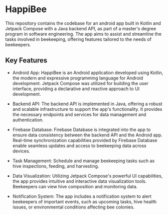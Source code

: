 # HappiBee
This repository contains the codebase for an android app built in Kotlin and Jetpack Compose with a Java backend API, as part of a master's degree program in software engineering. The app aims to assist and streamline the tasks involved in beekeeping, offering features tailored to the needs of beekeepers.

## Key Features

- Android App: HappiBee is an Android application developed using Kotlin, the modern and expressive programming language for Android development. Jetpack Compose was utilized for building the user interface, providing a declarative and reactive approach to UI development.

- Backend API: The backend API is implemented in Java, offering a robust and scalable infrastructure to support the app's functionality. It provides the necessary endpoints and services for data management and authentication.

- Firebase Database: Firebase Database is integrated into the app to ensure data consistency between the backend API and the Android app. Real-time synchronization capabilities provided by Firebase Database enable seamless updates and access to beekeeping data across devices.

- Task Management: Schedule and manage beekeeping tasks such as hive inspections, feeding, and harvesting.

- Data Visualization: Utilizing Jetpack Compose's powerful UI capabilities, the app provides intuitive and interactive data visualization tools. Beekeepers can view hive composition and monitoring data.

- Notification System: The app includes a notification system to alert beekeepers of important events, such as upcoming tasks, hive health issues, or environmental conditions affecting bee colonies.
